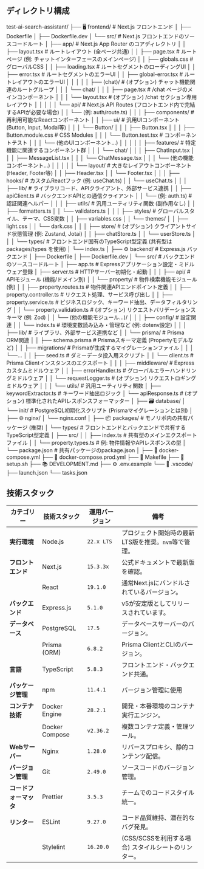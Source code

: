 ## ディレクトリ構成
test-ai-search-assistant/
├── 🖥️ frontend/                  # Next.js フロントエンド
│   ├── Dockerfile
│   ├── Dockerfile.dev
│   └── src/                     # Next.js フロントエンドのソースコードルート
│       ├── app/                 # Next.js App Router のコアディレクトリ
│       │   ├── layout.tsx       # ルートレイアウト (全ページ共通)
│       │   ├── page.tsx         # ルートページ (例: チャットインターフェースのメインページ)
│       │   ├── globals.css      # グローバルCSS
│       │   ├── loading.tsx      # ルートセグメントのローディングUI
│       │   ├── error.tsx        # ルートセグメントのエラーUI
│       │   ├── global-error.tsx # ルートレイアウトのエラーUI
│       │   │
│       │   ├── (chat)/          # (オプション) チャット機能関連のルートグループ
│       │   │   └── chat/
│       │   │       ├── page.tsx     # /chat ページのメインコンポーネント
│       │   │       └── layout.tsx   # (オプション) /chat セクション専用レイアウト
│       │   │
│       │   └── api/             # Next.js API Routes (フロントエンド内で完結するAPIが必要な場合)
│       │       └── (例: auth/route.ts)
│       │
│       ├── components/          # 再利用可能なReactコンポーネント
│       │   ├── ui/              # 汎用UIコンポーネント (Button, Input, Modal等)
│       │   │   └── Button/
│       │   │       ├── Button.tsx
│       │   │       ├── Button.module.css # CSS Modules
│       │   │       └── Button.test.tsx   # コンポーネントテスト
│       │   │   └── (他のUIコンポーネント...)
│       │   │
│       │   ├── features/        # 特定機能に関連するコンポーネント群
│       │   │   └── chat/
│       │   │       ├── ChatInput.tsx
│       │   │       ├── MessageList.tsx
│       │   │       └── ChatMessage.tsx
│       │   │   └── (他の機能コンポーネント...)
│       │   │
│       │   └── layout/          # 大きなレイアウトコンポーネント (Header, Footer等)
│       │       ├── Header.tsx
│       │       └── Footer.tsx
│       │
│       ├── hooks/               # カスタムReactフック (例: useChat.ts)
│       │   └── useChat.ts
│       │
│       ├── lib/                 # ライブラリコード、APIクライアント、外部サービス連携
│       │   ├── apiClient.ts     # バックエンドAPIとの通信クライアント
│       │   └── (例: auth.ts)    # 認証関連ヘルパー
│       │
│       ├── utils/               # 汎用ユーティリティ関数 (副作用なし)
│       │   ├── formatters.ts
│       │   └── validators.ts
│       │
│       ├── styles/              # グローバルスタイル、テーマ、CSS変数
│       │   ├── variables.css
│       │   └── themes/
│       │       ├── light.css
│       │       └── dark.css
│       │
│       ├── store/               # (オプション) クライアントサイド状態管理 (例: Zustand, Jotai)
│       │   ├── chatStore.ts
│       │   └── userStore.ts
│       │
│       └── types/               # フロントエンド固有のTypeScript型定義 (共有型は packages/types を使用)
│           └── index.ts
│
├── ⚙️ backend/                  # Express.js バックエンド
│   ├── Dockerfile
│   ├── Dockerfile.dev
│   └── src/                     # バックエンドのソースコードルート
│       ├── app.ts               # Expressアプリケーション設定・ミドルウェア登録
│       ├── server.ts            # HTTPサーバー初期化・起動
│       │
│       ├── api/                 # APIモジュール (機能/ドメイン別)
│       │   └── property/        # 物件検索機能モジュール (例)
│       │       ├── property.routes.ts       # 物件関連APIエンドポイント定義
│       │       ├── property.controller.ts   # リクエスト処理、サービス呼び出し
│       │       ├── property.service.ts      # ビジネスロジック、キーワード抽出、データフィルタリング
│       │       └── property.validation.ts   # (オプション) リクエストバリデーションスキーマ (例: Zod)
│       │   └── (他の機能モジュール...)/
│       │
│       ├── config/              # 設定関連
│       │   └── index.ts         # 環境変数読み込み・管理など (例: dotenv設定)
│       │
│       ├── lib/                 # ライブラリ、外部サービス連携など
│       │   └── prisma/          # Prisma ORM関連
│       │       ├── schema.prisma    # Prismaスキーマ定義 (Propertyモデルなど)
│       │       ├── migrations/      # Prismaが生成するマイグレーションファイル
│       │       │   └──...
│       │       ├── seed.ts          # ダミーデータ投入用スクリプト
│       │       └── client.ts        # Prisma Clientインスタンスのエクスポート
│       │
│       ├── middleware/          # Expressカスタムミドルウェア
│       │   ├── errorHandler.ts  # グローバルエラーハンドリングミドルウェア
│       │   └── requestLogger.ts # (オプション) リクエストロギングミドルウェア
│       │
│       └── utils/               # 汎用ユーティリティ関数
│           ├── keywordExtractor.ts # キーワード抽出ロジック
│           └── apiResponse.ts    # (オプション) 標準化されたAPIレスポンスフォーマッター
│
├── 🗃️ database/
│   └── init/                  # PostgreSQL初期化スクリプト (Prismaマイグレーションとは別)
│
├── 🌐 nginx/
│   └── nginx.conf
│
├── 📦 packages/                 # モノリポ内の共有パッケージ (推奨)
│   └── types/                   # フロントエンドとバックエンドで共有するTypeScript型定義
│       ├── src/
│       │   ├── index.ts         # 共有型のメインエクスポートファイル
│       │   └── property.types.ts # 例: 物件情報やAPIレスポンスの型
│       └── package.json         # 共有パッケージのpackage.json
│
├── 🐳 docker-compose.yml
├── 🚢 docker-compose.prod.yml
├── 🔧 Makefile
├── 📄 setup.sh
├── 📚 DEVELOPMENT.md
├── ⚙️ .env.example
└── 🎯 .vscode/
    ├── launch.json
    └── tasks.json



## 技術スタック
| カテゴリー         | 技術スタック        | 運用バージョン | 備考                                                                 |
|--------------------|---------------------|---------------------------|----------------------------------------------------------------------|
| **実行環境**        | Node.js             | `22.x LTS`       | プロジェクト開始時の最新LTS版を推奨。`nvm`等で管理。                    |
| **フロントエンド**      | Next.js             | `15.3.3x`       | 公式ドキュメントで最新版を確認。                                          |
|                    | React               | `19.1.0`       | 通常Next.jsにバンドルされているバージョン。                               |
| **バックエンド**      | Express.js          | `5.1.0`         | v5が安定版としてリリースされています。                                      |
| **データベース**     | PostgreSQL          | `17.5`          | データベースサーバーのバージョン。                                        |
|                    | Prisma (ORM)        | `6.8.2`        | Prisma ClientとCLIのバージョン。                                       |
| **言語**            | TypeScript          | `5.8.3`        | フロントエンド・バックエンド共通。                                        |
| **パッケージ管理**     | npm                | `11.4.1`     | バージョン管理に使用                             |
| **コンテナ技術**      | Docker Engine       | `28.2.1`        | 開発・本番環境のコンテナ実行エンジン。                                   |
|                    | Docker Compose      | `v2.36.2`       | 複数コンテナ定義・管理ツール。                                          |
| **Webサーバー**      | Nginx               | `1.28.0`        | リバースプロキシ、静的コンテンツ配信。                                     |
| **バージョン管理**    | Git                 | `2.49.0`        | ソースコードのバージョン管理。                                            |
| **コードフォーマッタ**  | Prettier            | `3.5.3`         | チームでのコードスタイル統一。                                          |
| **リンター**          | ESLint              | `9.27.0`        | コード品質維持、潜在的なバグ発見。                                        |
|                    | Stylelint           | `16.20.0`        | (CSS/SCSSを利用する場合) スタイルシートのリンター。                          |
